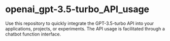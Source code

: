 # openai_gpt-3.5-turbo_API_usage
Use this repository to quickly integrate the GPT-3.5-turbo API into your applications, projects, or experiments.
The API usage is facilitated through a chatbot function interface.
